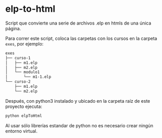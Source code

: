 # elp-to-html

Script que convierte una serie de archivos .elp en htmls de una única página.

Para correr este script, coloca las carpetas con los cursos en la carpeta `exes`, por ejemplo:

```bash
exes
├── curso-1
│   ├── m1.elp
│   ├── m2.elp
│   └── modulo1
│       └── m1-1.elp
└── curso-2
    ├── m1.elp
    └── m2.elp
```

Después, con python3 instalado y ubicado en la carpeta raíz de este proyecto ejecuta:

```bash
python elpToHtml
```

Al usar sólo librerías estandar de python no es necesario crear ningún entorno virtual.
